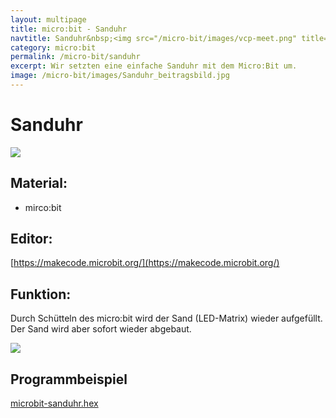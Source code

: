 ```yaml
---
layout: multipage
title: micro:bit - Sanduhr
navtitle: Sanduhr&nbsp;<img src="/micro-bit/images/vcp-meet.png" title="Dieses Angebot kann auch über VCP-Meet genutzt werden.">
category: micro:bit
permalink: /micro-bit/sanduhr
excerpt: Wir setzten eine einfache Sanduhr mit dem Micro:Bit um.
image: /micro-bit/images/Sanduhr_beitragsbild.jpg
---
```


# Sanduhr

![](images/Sanduhr_beitragsbild.jpg)

## Material:

+ mirco:bit

## Editor:

[https://makecode.microbit.org/](https://makecode.microbit.org/)

## Funktion:
<!--Anleitung -->
Durch Schütteln des micro:bit wird der Sand (LED-Matrix) wieder aufgefüllt. Der Sand wird aber sofort wieder abgebaut.  

![](images/micro-bit-screenshot_sanduhr.png)

## Programmbeispiel
[microbit-sanduhr.hex](appendix/microbit-sanduhr.hex)
